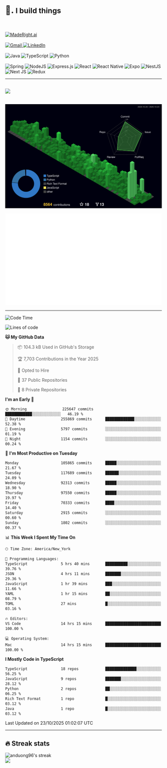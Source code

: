 <div align="left">
  <h1>👋. <small>I build things</small></h1>

  <br/>
  <br/>
  <a href="https://maderight.ai">
      <img alt="MadeRight.ai" src="https://avatars.githubusercontent.com/u/153028651?s=400"/>
  </a>
  <br/>
  <br/>

  <a href="mailto:an@maderight.ai">
    <img alt="Gmail" src="https://img.shields.io/badge/Gmail-D14836?style=for-the-badge&logo=gmail&logoColor=white" />
  </a>
  <a href="https://www.linkedin.com/in/ahdng">
    <img alt="LinkedIn" src="https://img.shields.io/badge/linkedin-%230077B5.svg?style=for-the-badge&logo=linkedin&logoColor=white"/>
  </a>
  <br />
  <br/>
  <img alt="Java" src="https://img.shields.io/badge/java-%23ED8B00.svg?style=for-the-badge&logo=java&logoColor=white"/>
  <img alt="TypeScript" src="https://img.shields.io/badge/typescript-%23007ACC.svg?style=for-the-badge&logo=typescript&logoColor=white"/>
  <img alt="Python" src="https://img.shields.io/badge/python-%2314354C.svg?style=for-the-badge&logo=python&logoColor=white"/>

  <br />
  <br />
  <img alt="Spring" src="https://img.shields.io/badge/spring-%236DB33F.svg?style=for-the-badge&logo=spring&logoColor=white"/>
  <img alt="NodeJS" src="https://img.shields.io/badge/node.js-%2343853D.svg?style=for-the-badge&logo=node-dot-js&logoColor=white"/>
  <img alt="Express.js" src="https://img.shields.io/badge/express.js-%23404d59.svg?style=for-the-badge&logo=express&logoColor=%2361DAFB"/>
  <img alt="React" src="https://img.shields.io/badge/react-%2320232a.svg?style=for-the-badge&logo=react&logoColor=%2361DAFB"/>
  <img alt="React Native" src="https://img.shields.io/badge/react_native-%2320232a.svg?style=for-the-badge&logo=react&logoColor=%2361DAFB"/>
  <img alt="Expo" src="https://img.shields.io/badge/expo-%23000000.svg?style=for-the-badge&logo=expo&logoColor=white"/>
  <img alt="NestJS" src="https://img.shields.io/badge/nestjs-%23E0234E.svg?style=for-the-badge&logo=nestjs&logoColor=white" />
  <img alt="Next JS" src="https://img.shields.io/badge/nextjs-%23000000.svg?style=for-the-badge&logo=next.js&logoColor=white"/>
  <img alt="Redux" src="https://img.shields.io/badge/redux-%23593d88.svg?style=for-the-badge&logo=redux&logoColor=white"/>

  <br/>
  <hr />
  <br/>
  <img src="https://github-profile-trophy.vercel.app/?username=anduong96&theme=onedark" />
  <br/>
  <br/>

  ![Stats 3D](https://github.com/anduong96/anduong96/blob/main/profile-3d-contrib/profile-night-green.svg)

  ![Stats Overview](https://raw.githubusercontent.com/anduong96/github-stats-transparent/output/generated/overview.svg)

  <hr />
  
  <!--START_SECTION:waka-->
![Code Time](http://img.shields.io/badge/Code%20Time-7%2C571%20hrs%2025%20mins-blue)

![Lines of code](https://img.shields.io/badge/From%20Hello%20World%20I%27ve%20Written-133.2%20million%20lines%20of%20code-blue)

**🐱 My GitHub Data** 

> 📦 104.3 kB Used in GitHub's Storage 
 > 
> 🏆 7,703 Contributions in the Year 2025
 > 
> 💼 Opted to Hire
 > 
> 📜 37 Public Repositories 
 > 
> 🔑 8 Private Repositories 
 > 
**I'm an Early 🐤** 

```text
🌞 Morning                225647 commits      ████████████░░░░░░░░░░░░░   46.19 % 
🌆 Daytime                255869 commits      █████████████░░░░░░░░░░░░   52.38 % 
🌃 Evening                5797 commits        ░░░░░░░░░░░░░░░░░░░░░░░░░   01.19 % 
🌙 Night                  1154 commits        ░░░░░░░░░░░░░░░░░░░░░░░░░   00.24 % 
```
📅 **I'm Most Productive on Tuesday** 

```text
Monday                   105865 commits      █████░░░░░░░░░░░░░░░░░░░░   21.67 % 
Tuesday                  117689 commits      ██████░░░░░░░░░░░░░░░░░░░   24.09 % 
Wednesday                92313 commits       █████░░░░░░░░░░░░░░░░░░░░   18.90 % 
Thursday                 97550 commits       █████░░░░░░░░░░░░░░░░░░░░   19.97 % 
Friday                   70333 commits       ████░░░░░░░░░░░░░░░░░░░░░   14.40 % 
Saturday                 2915 commits        ░░░░░░░░░░░░░░░░░░░░░░░░░   00.60 % 
Sunday                   1802 commits        ░░░░░░░░░░░░░░░░░░░░░░░░░   00.37 % 
```


📊 **This Week I Spent My Time On** 

```text
🕑︎ Time Zone: America/New_York

💬 Programming Languages: 
TypeScript               5 hrs 40 mins       ██████████░░░░░░░░░░░░░░░   39.76 % 
JSON                     4 hrs 11 mins       ███████░░░░░░░░░░░░░░░░░░   29.36 % 
JavaScript               1 hr 39 mins        ███░░░░░░░░░░░░░░░░░░░░░░   11.66 % 
YAML                     1 hr 15 mins        ██░░░░░░░░░░░░░░░░░░░░░░░   08.79 % 
TOML                     27 mins             █░░░░░░░░░░░░░░░░░░░░░░░░   03.16 % 

🔥 Editors: 
VS Code                  14 hrs 15 mins      █████████████████████████   100.00 % 

💻 Operating System: 
Mac                      14 hrs 15 mins      █████████████████████████   100.00 % 
```

**I Mostly Code in TypeScript** 

```text
TypeScript               18 repos            ██████████████░░░░░░░░░░░   56.25 % 
JavaScript               9 repos             ███████░░░░░░░░░░░░░░░░░░   28.12 % 
Python                   2 repos             ██░░░░░░░░░░░░░░░░░░░░░░░   06.25 % 
Rich Text Format         1 repo              █░░░░░░░░░░░░░░░░░░░░░░░░   03.12 % 
Java                     1 repo              █░░░░░░░░░░░░░░░░░░░░░░░░   03.12 % 
```




 Last Updated on 23/10/2025 01:02:07 UTC
<!--END_SECTION:waka-->
  
  <hr />

  <h2>🔥 Streak stats</h2>
  <img alt="anduong96's streak" src="https://github-readme-streak-stats.herokuapp.com/?user=anduong96&theme=monokai-metallian&hide_border=true"/>
</div>
<img src="https://komarev.com/ghpvc/?username=anduong96" />
<br/>
<br/>

